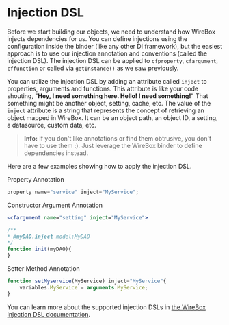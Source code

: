 # Injection DSL

Before we start building our objects, we need to understand how WireBox injects dependencies for us. You can define injections using the configuration inside the binder (like any other DI framework), but the easiest approach is to use our injection annotation and conventions (called the injection DSL). The injection DSL can be applied to `cfproperty`, `cfargument`, `cffunction` or called via `getInstance()` as we saw previously.

You can utilize the injection DSL by adding an attribute called `inject` to properties, arguments and functions. This attribute is like your code shouting, "**Hey, I need something here. Hello! I need something!**" That something might be another object, setting, cache, etc. The value of the `inject` attribute is a string that represents the concept of retrieving an object mapped in WireBox. It can be an object path, an object ID, a setting, a datasource, custom data, etc.

> **Info:** If you don't like annotations or find them obtrusive, you don't have to use them :).  Just leverage the WireBox binder to define dependencies instead.

Here are a few examples showing how to apply the injection DSL.

Property Annotation
```js
property name="service" inject="MyService";
```

Constructor Argument Annotation
```cfml
<cfargument name="setting" inject="MyService">
```
```js
/**
* @myDAO.inject model:MyDAO
*/
function init(myDAO){
}
```

Setter Method Annotation
```js
function setMyservice(MyService) inject="MyService"{
	variables.MyService = arguments.MyService;
}
```

You can learn more about the supported injection DSLs in [the WireBox Injection DSL documentation](http://wirebox.ortusbooks.com/content/injection_dsl/index.html).
